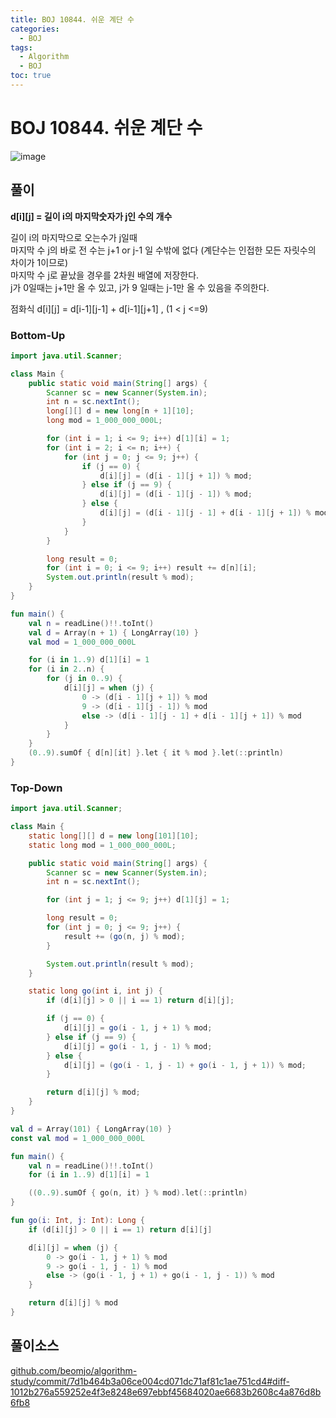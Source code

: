 ```yaml
---
title: BOJ 10844. 쉬운 계단 수
categories:
  - BOJ
tags:
  - Algorithm
  - BOJ
toc: true
---
```


# **BOJ 10844. 쉬운 계단 수**
![image](https://user-images.githubusercontent.com/39984656/134814761-6e21576b-d7d6-414a-9f6d-e32cece99e28.png)

## **풀이**
**d[i][j] = 길이 i의 마지막숫자가 j인 수의 개수**  
  
길이 i의 마지막으로 오는수가 j일때   
마지막 수 j의 바로 전 수는 j+1 or j-1 일 수밖에 없다 (계단수는 인접한 모든 자릿수의 차이가 1이므로)  
마지막 수 j로 끝났을 경우를 2차원 배열에 저장한다.   
j가 0일때는 j+1만 올 수 있고, j가 9 일때는 j-1만 올 수 있음을 주의한다.  

  
점화식
d[i][j] = d[i-1][j-1] + d[i-1][j+1] , (1 < j <=9)  

### **Bottom-Up**
```java
import java.util.Scanner;

class Main {
    public static void main(String[] args) {
        Scanner sc = new Scanner(System.in);
        int n = sc.nextInt();
        long[][] d = new long[n + 1][10];
        long mod = 1_000_000_000L;

        for (int i = 1; i <= 9; i++) d[1][i] = 1;
        for (int i = 2; i <= n; i++) {
            for (int j = 0; j <= 9; j++) {
                if (j == 0) {
                    d[i][j] = (d[i - 1][j + 1]) % mod;
                } else if (j == 9) {
                    d[i][j] = (d[i - 1][j - 1]) % mod;
                } else {
                    d[i][j] = (d[i - 1][j - 1] + d[i - 1][j + 1]) % mod;
                }
            }
        }

        long result = 0;
        for (int i = 0; i <= 9; i++) result += d[n][i];
        System.out.println(result % mod);
    }
}
```

```kotlin
fun main() {
    val n = readLine()!!.toInt()
    val d = Array(n + 1) { LongArray(10) }
    val mod = 1_000_000_000L

    for (i in 1..9) d[1][i] = 1
    for (i in 2..n) {
        for (j in 0..9) {
            d[i][j] = when (j) {
                0 -> (d[i - 1][j + 1]) % mod
                9 -> (d[i - 1][j - 1]) % mod
                else -> (d[i - 1][j - 1] + d[i - 1][j + 1]) % mod
            }
        }
    }
    (0..9).sumOf { d[n][it] }.let { it % mod }.let(::println)
}
```

### **Top-Down**
```java
import java.util.Scanner;

class Main {
    static long[][] d = new long[101][10];
    static long mod = 1_000_000_000L;

    public static void main(String[] args) {
        Scanner sc = new Scanner(System.in);
        int n = sc.nextInt();

        for (int j = 1; j <= 9; j++) d[1][j] = 1;

        long result = 0;
        for (int j = 0; j <= 9; j++) {
            result += (go(n, j) % mod);
        }

        System.out.println(result % mod);
    }

    static long go(int i, int j) {
        if (d[i][j] > 0 || i == 1) return d[i][j];

        if (j == 0) {
            d[i][j] = go(i - 1, j + 1) % mod;
        } else if (j == 9) {
            d[i][j] = go(i - 1, j - 1) % mod;
        } else {
            d[i][j] = (go(i - 1, j - 1) + go(i - 1, j + 1)) % mod;
        }

        return d[i][j] % mod;
    }
}
```

```kotlin
val d = Array(101) { LongArray(10) }
const val mod = 1_000_000_000L

fun main() {
    val n = readLine()!!.toInt()
    for (i in 1..9) d[1][i] = 1

    ((0..9).sumOf { go(n, it) } % mod).let(::println)
}

fun go(i: Int, j: Int): Long {
    if (d[i][j] > 0 || i == 1) return d[i][j]

    d[i][j] = when (j) {
        0 -> go(i - 1, j + 1) % mod
        9 -> go(i - 1, j - 1) % mod
        else -> (go(i - 1, j + 1) + go(i - 1, j - 1)) % mod
    }

    return d[i][j] % mod
}
```

## 풀이소스
[github.com/beomjo/algorithm-study/commit/7d1b464b3a06ce004cd071dc71af81c1ae751cd4#diff-1012b276a559252e4f3e8248e697ebbf45684020ae6683b2608c4a876d8b6fb8](https://github.com/beomjo/algorithm-study/commit/7d1b464b3a06ce004cd071dc71af81c1ae751cd4#diff-1012b276a559252e4f3e8248e697ebbf45684020ae6683b2608c4a876d8b6fb8)